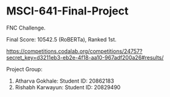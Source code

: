 # MSCI-641-Final-Project
FNC Challenge.

Final Score: 10542.5 (RoBERTa), Ranked 1st.

https://competitions.codalab.org/competitions/24757?secret_key=d3211eb3-eb2e-4f18-aa10-967adf200a26#results/

Project Group:

1. Atharva Gokhale: Student ID: 20862183
2. Rishabh Karwayun: Student ID: 20829490
